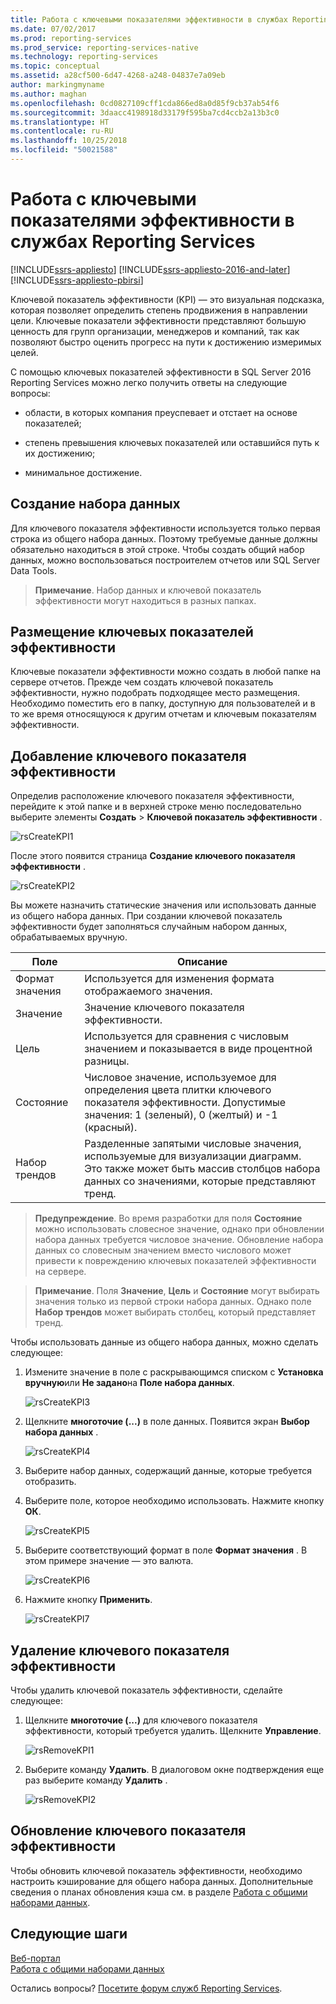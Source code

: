 ```yaml
---
title: Работа с ключевыми показателями эффективности в службах Reporting Services | Документы Майкрософт
ms.date: 07/02/2017
ms.prod: reporting-services
ms.prod_service: reporting-services-native
ms.technology: reporting-services
ms.topic: conceptual
ms.assetid: a28cf500-6d47-4268-a248-04837e7a09eb
author: markingmyname
ms.author: maghan
ms.openlocfilehash: 0cd0827109cff1cda866ed8a0d85f9cb37ab54f6
ms.sourcegitcommit: 3daacc4198918d33179f595ba7cd4ccb2a13b3c0
ms.translationtype: HT
ms.contentlocale: ru-RU
ms.lasthandoff: 10/25/2018
ms.locfileid: "50021588"
---
```

# <a name="working-with-kpis-in-reporting-services"></a>Работа с ключевыми показателями эффективности в службах Reporting Services

[!INCLUDE[ssrs-appliesto](../includes/ssrs-appliesto.md)] [!INCLUDE[ssrs-appliesto-2016-and-later](../includes/ssrs-appliesto-2016-and-later.md)] [!INCLUDE[ssrs-appliesto-pbirsi](../includes/ssrs-appliesto-pbirs.md)]

Ключевой показатель эффективности (KPI) — это визуальная подсказка, которая позволяет определить степень продвижения в направлении цели.  Ключевые показатели эффективности представляют большую ценность для групп организации, менеджеров и компаний, так как позволяют быстро оценить прогресс на пути к достижению измеримых целей.   
  
С помощью ключевых показателей эффективности в SQL Server 2016 Reporting Services можно легко получить ответы на следующие вопросы:  
  
-   области, в которых компания преуспевает и отстает на основе показателей;  
  
-   степень превышения ключевых показателей или оставшийся путь к их достижению;  
  
-   минимальное достижение.  
  
## <a name="creating-a-dataset"></a>Создание набора данных  
Для ключевого показателя эффективности используется только первая строка из общего набора данных. Поэтому требуемые данные должны обязательно находиться в этой строке. Чтобы создать общий набор данных, можно воспользоваться построителем отчетов или SQL Server Data Tools.  
  
> **Примечание**. Набор данных и ключевой показатель эффективности могут находиться в разных папках.  
  
## <a name="placement-of-kpis"></a>Размещение ключевых показателей эффективности  
  
Ключевые показатели эффективности можно создать в любой папке на сервере отчетов.  Прежде чем создать ключевой показатель эффективности, нужно подобрать подходящее место размещения. Необходимо поместить его в папку, доступную для пользователей и в то же время относящуюся к другим отчетам и ключевым показателям эффективности.  
  
## <a name="adding-a-kpi"></a>Добавление ключевого показателя эффективности  
  
Определив расположение ключевого показателя эффективности, перейдите к этой папке и в верхней строке меню последовательно выберите элементы **Создать** > **Ключевой показатель эффективности** .  
  
![rsCreateKPI1](../reporting-services/media/rscreatekpi1.png)  
  
После этого появится страница **Создание ключевого показателя эффективности** .  
  
![rsCreateKPI2](../reporting-services/media/rscreatekpi2.png)  
  
Вы можете назначить статические значения или использовать данные из общего набора данных. При создании ключевой показатель эффективности будет заполняться случайным набором данных, обрабатываемых вручную.  
  
|Поле|Описание|  
|---|---|  
|Формат значения|  Используется для изменения формата отображаемого значения.|   
|Значение|Значение ключевого показателя эффективности.|  
|Цель|Используется для сравнения с числовым значением и показывается в виде процентной разницы.|  
|Состояние|Числовое значение, используемое для определения цвета плитки ключевого показателя эффективности. Допустимые значения: 1 (зеленый), 0 (желтый) и -1 (красный).|  
|Набор трендов|Разделенные запятыми числовые значения, используемые для визуализации диаграмм. Это также может быть массив столбцов набора данных со значениями, которые представляют тренд.|  
  
> **Предупреждение**. Во время разработки для поля **Состояние** можно использовать словесное значение, однако при обновлении набора данных требуется числовое значение. Обновление набора данных со словесным значением вместо числового может привести к повреждению ключевых показателей эффективности на сервере.  
  
> **Примечание**. Поля **Значение**, **Цель** и **Состояние** могут выбирать значения только из первой строки набора данных. Однако поле **Набор трендов** может выбирать столбец, который представляет тренд.  
  
Чтобы использовать данные из общего набора данных, можно сделать следующее:  
  
1.  Измените значение в поле с раскрывающимся списком с **Установка вручную**или **Не задано**на **Поле набора данных**.  
  
    ![rsCreateKPI3](../reporting-services/media/rscreatekpi3.png)  
  
2.  Щелкните **многоточие (...)** в поле данных. Появится экран **Выбор набора данных** .  
  
    ![rsCreateKPI4](../reporting-services/media/rscreatekpi4.png)  
  
3.  Выберите набор данных, содержащий данные, которые требуется отобразить.  
  
4.  Выберите поле, которое необходимо использовать. Нажмите кнопку **ОК**.  
  
    ![rsCreateKPI5](../reporting-services/media/rscreatekpi5.png)  
  
5.  Выберите соответствующий формат в поле **Формат значения** . В этом примере значение — это валюта.  
  
    ![rsCreateKPI6](../reporting-services/media/rscreatekpi6.png)  
  
6.  Нажмите кнопку **Применить**.  
  
    ![rsCreateKPI7](../reporting-services/media/rscreatekpi7.png)  
  
## <a name="removing-a-kpi"></a>Удаление ключевого показателя эффективности  
  
Чтобы удалить ключевой показатель эффективности, сделайте следующее:  
  
1.  Щелкните **многоточие (...)** для ключевого показателя эффективности, который требуется удалить. Щелкните **Управление**.  
  
    ![rsRemoveKPI1](../reporting-services/media/rsremovekpi1.png)  
  
2.  Выберите команду **Удалить**. В диалоговом окне подтверждения еще раз выберите команду **Удалить** .  
  
    ![rsRemoveKPI2](../reporting-services/media/rsremovekpi2.png)  
  
## <a name="refreshing-a-kpi"></a>Обновление ключевого показателя эффективности  
  
Чтобы обновить ключевой показатель эффективности, необходимо настроить кэширование для общего набора данных. Дополнительные сведения о планах обновления кэша см. в разделе [Работа с общими наборами данных](../reporting-services/work-with-shared-datasets-web-portal.md).  
  
## <a name="next-steps"></a>Следующие шаги
  
[Веб-портал](../reporting-services/web-portal-ssrs-native-mode.md)  
[Работа с общими наборами данных](../reporting-services/work-with-shared-datasets-web-portal.md)

Остались вопросы? [Посетите форум служб Reporting Services](https://go.microsoft.com/fwlink/?LinkId=620231).
